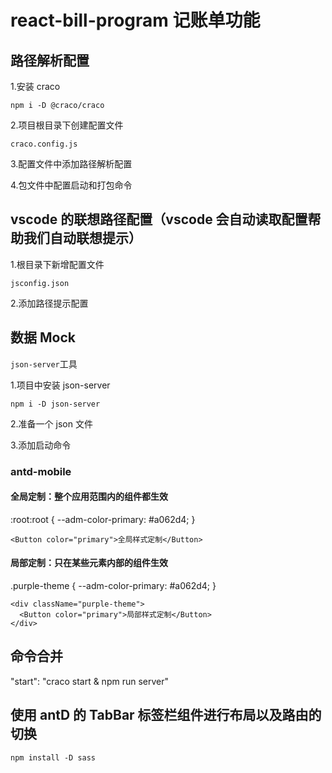 # react-bill-program 记账单功能

## 路径解析配置

1.安装 craco

`npm i -D @craco/craco`

2.项目根目录下创建配置文件

`craco.config.js`

3.配置文件中添加路径解析配置

4.包文件中配置启动和打包命令

## vscode 的联想路径配置（vscode 会自动读取配置帮助我们自动联想提示）

1.根目录下新增配置文件

`jsconfig.json`

2.添加路径提示配置

## 数据 Mock

`json-server`工具

1.项目中安装 json-server

`npm i -D json-server`

2.准备一个 json 文件

3.添加启动命令

### antd-mobile

#### 全局定制：整个应用范围内的组件都生效

:root:root {
--adm-color-primary: #a062d4;
}

`<Button color="primary">全局样式定制</Button>`

#### 局部定制：只在某些元素内部的组件生效

.purple-theme {
--adm-color-primary: #a062d4;
}

    <div className="purple-theme">
      <Button color="primary">局部样式定制</Button>
    </div>

## 命令合并

"start": "craco start & npm run server"

## 使用 antD 的 TabBar 标签栏组件进行布局以及路由的切换

`npm install -D sass`

##
